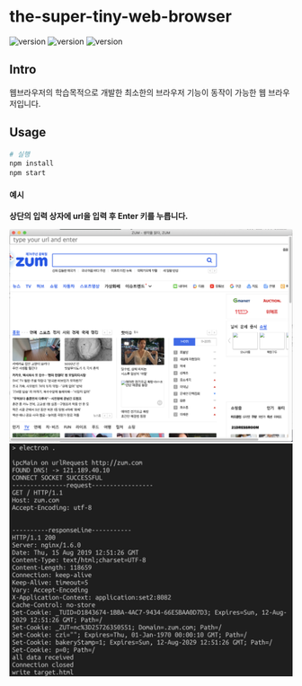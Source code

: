# the-super-tiny-web-browser

![version](https://img.shields.io/badge/Electron-6.0.2-green.svg)
![version](https://img.shields.io/badge/Node-11.6.0-green.svg)
![version](https://img.shields.io/badge/npm-6.10.3-green.svg)

## Intro
웹브라우저의 학습목적으로 개발한 최소한의 브라우저 기능이 동작이 가능한 웹 브라우저입니다.

## Usage
```bash
# 실행
npm install
npm start
```

#### 예시

**상단의 입력 상자에 url을 입력 후 Enter 키를 누릅니다.**

![screenshot_2](https://github.com/doong-jo/the-super-tiny-web-browser/blob/master/screenshot_1.png?raw=true)
![screenshot_1](https://github.com/doong-jo/the-super-tiny-web-browser/blob/master/screenshot_2.png?raw=true)
